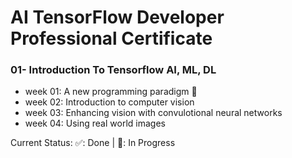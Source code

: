 # AI TensorFlow Developer Professional Certificate

### 01- Introduction To Tensorflow AI, ML, DL
* week 01: A new programming paradigm 🚀
* week 02: Introduction to computer vision
* week 03: Enhancing vision with convulotional neural networks 
* week 04: Using real world images

Current Status: ✅: Done | 🚀: In Progress